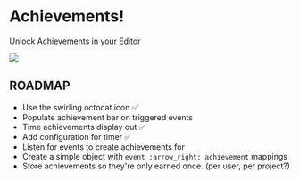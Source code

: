 # Achievements!

Unlock Achievements in your Editor

<!-- ![](https://f.cloud.github.com/assets/836375/2418076/1d50f6ca-ab36-11e3-98e7-539f18eba22a.gif) -->

![](https://f.cloud.github.com/assets/836375/2418108/0a402398-ab37-11e3-8111-e0f374079515.gif)

## ROADMAP

* Use the swirling octocat icon :white_check_mark:
* Populate achievement bar on triggered events
* Time achievements display out :white_check_mark:
* Add configuration for timer :white_check_mark:
* Listen for events to create achievements for
* Create a simple object with `event :arrow_right: achievement` mappings
* Store achievements so they're only earned once. (per user, per project?)
